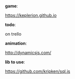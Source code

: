 __game__:

https://keplerion.github.io

__todo__:

on trello

__animation__:

http://dynamicsjs.com/

__lib to use__:

https://github.com/kripken/sql.js
